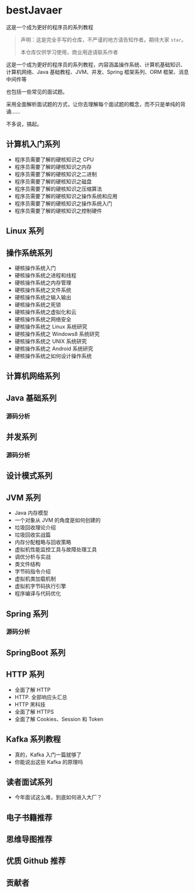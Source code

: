 # bestJavaer
这是一个成为更好的程序员的系列教程

>声明：这是完全手写的仓库，不严谨的地方请告知作者。期待大家 `star`。
>
>本仓库仅供学习使用，商业用途请联系作者
>
>

这是一个成为更好的程序员的系列教程，内容涵盖操作系统、计算机基础知识、 计算机网络、Java 基础教程、JVM、并发、Spring 框架系列、ORM 框架、消息中间件等

也包括一些常见的面试题。

采用全面解析面试题的方式，让你去理解每个面试题的概念，而不只是单纯的背诵...... 

不多说，搞起。

## 计算机入门系列

* 程序员需要了解的硬核知识之 CPU
* 程序员需要了解的硬核知识之内存
* 程序员需要了解的硬核知识之二进制
* 程序员需要了解的硬核知识之磁盘
* 程序员需要了解的硬核知识之压缩算法
* 程序员需要了解的硬核知识之操作系统和应用
* 程序员需要了解的硬核知识之操作系统入门
* 程序员需要了解的硬核知识之控制硬件





## Linux 系列









## 操作系统系列

* 硬核操作系统入门
* 硬核操作系统之进程和线程
* 硬核操作系统之内存管理
* 硬核操作系统之文件系统
* 硬核操作系统之输入输出
* 硬核操作系统之死锁
* 硬核操作系统之虚拟化和云
* 硬核操作系统之网络安全
* 硬核操作系统之 Linux 系统研究
* 硬核操作系统之 Windows8 系统研究
* 硬核操作系统之 UNIX 系统研究
* 硬核操作系统之 Android 系统研究
* 硬核操作系统之如何设计操作系统







## 计算机网络系列













## Java 基础系列









### 源码分析









## 并发系列







### 源码分析











## 设计模式系列













## JVM 系列

* Java 内存模型
* 一个对象从 JVM 的角度是如何创建的
* 垃圾回收理论介绍
* 垃圾回收实战篇
* 内存分配粗略与回收策略
* 虚拟机性能监控工具与故障处理工具
* 调优分析与实战
* 类文件结构
* 字节码指令介绍
* 虚拟机类加载机制
* 虚拟机字节码执行引擎
* 程序编译与代码优化





## Spring 系列









### 源码分析







## SpringBoot 系列

















## HTTP 系列

* 全面了解 HTTP 
* HTTP. 全部响应头汇总
* HTTP 黑科技
* 全面了解 HTTPS
* 全面了解 Cookies、Session 和 Token













## Kafka 系列教程

* 真的，Kafka 入门一篇就够了
* 你能说出这些 Kafka 的原理吗







## 读者面试系列

* 今年面试这么难，到底如何进入大厂？







## 电子书籍推荐









## 思维导图推荐









## 优质 Github 推荐







## 贡献者







